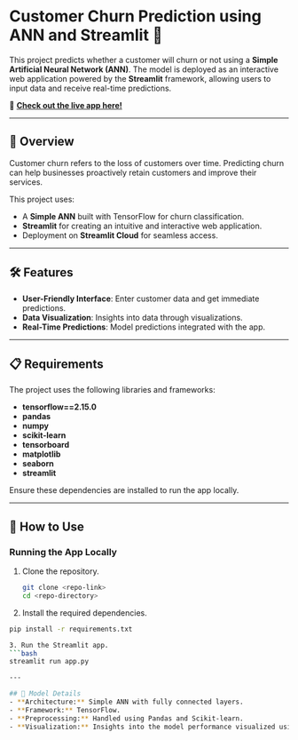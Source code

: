 # Customer Churn Prediction using ANN and Streamlit 🚀

This project predicts whether a customer will churn or not using a **Simple Artificial Neural Network (ANN)**. The model is deployed as an interactive web application powered by the **Streamlit** framework, allowing users to input data and receive real-time predictions.

🔗 **[Check out the live app here!](https://churn-classification-ann-hb6hv3knffjfhyds24dfft.streamlit.app/)**

---

## 📌 Overview

Customer churn refers to the loss of customers over time. Predicting churn can help businesses proactively retain customers and improve their services. 

This project uses:
- A **Simple ANN** built with TensorFlow for churn classification.
- **Streamlit** for creating an intuitive and interactive web application.
- Deployment on **Streamlit Cloud** for seamless access.

---

## 🛠️ Features
- **User-Friendly Interface**: Enter customer data and get immediate predictions.
- **Data Visualization**: Insights into data through visualizations.
- **Real-Time Predictions**: Model predictions integrated with the app.

---

## 📋 Requirements
The project uses the following libraries and frameworks:
- **tensorflow==2.15.0**
- **pandas**
- **numpy**
- **scikit-learn**
- **tensorboard**
- **matplotlib**
- **seaborn**
- **streamlit**

Ensure these dependencies are installed to run the app locally.

---

## 🚀 How to Use

### Running the App Locally
1. Clone the repository.
   ```bash
   git clone <repo-link>
   cd <repo-directory>
2. Install the required dependencies.
```bash
pip install -r requirements.txt

3. Run the Streamlit app.
```bash
streamlit run app.py

---

## 🧠 Model Details
- **Architecture:** Simple ANN with fully connected layers.
- **Framework:** TensorFlow.
- **Preprocessing:** Handled using Pandas and Scikit-learn.
- **Visualization:** Insights into the model performance visualized using tensorboard.
